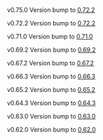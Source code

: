 v0.75.0
Version bump to [0.72.2](https://github.com/outline/outline/releases)

v0.72.2
Version bump to [0.72.2](https://github.com/outline/outline/releases)

v0.71.0
Version bump to [0.71.0](https://github.com/outline/outline/releases)

v0.69.2
Version bump to [0.69.2](https://github.com/outline/outline/releases)

v0.67.2
Version bump to [0.67.2](https://github.com/outline/outline/releases)

v0.66.3
Version bump to [0.66.3](https://github.com/outline/outline/releases)

v0.65.2
Version bump to [0.65.2](https://github.com/outline/outline/releases)

v0.64.3
Version bump to [0.64.3](https://github.com/outline/outline/releases)

v0.63.0
Version bump to [0.63.0](https://github.com/outline/outline/releases)

v0.62.0
Version bump to [0.62.0](https://github.com/outline/outline/releases)
